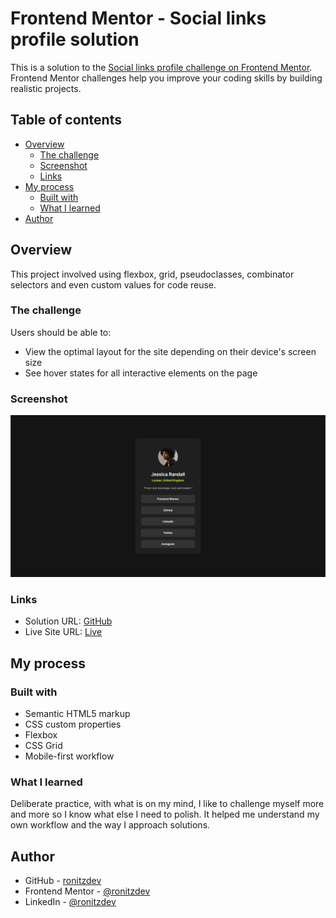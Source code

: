 # Frontend Mentor - Social links profile solution

This is a solution to the [Social links profile challenge on Frontend Mentor](https://www.frontendmentor.io/challenges/social-links-profile-UG32l9m6dQ). Frontend Mentor challenges help you improve your coding skills by building realistic projects. 

## Table of contents

- [Overview](#overview)
  - [The challenge](#the-challenge)
  - [Screenshot](#screenshot)
  - [Links](#links)
- [My process](#my-process)
  - [Built with](#built-with)
  - [What I learned](#what-i-learned)
- [Author](#author)

## Overview

This project involved using flexbox, grid, pseudoclasses, combinator selectors and even custom values for code reuse.

### The challenge

Users should be able to:

- View the optimal layout for the site depending on their device's screen size
- See hover states for all interactive elements on the page

### Screenshot

![Screenshot](./assets/images/screenshot.png)

### Links

- Solution URL: [GitHub](https://github.com/ronitzdev/social-links-profile)
- Live Site URL: [Live](https://social-links-ronitzdev.netlify.app/)

## My process

### Built with

- Semantic HTML5 markup
- CSS custom properties
- Flexbox
- CSS Grid
- Mobile-first workflow

### What I learned

Deliberate practice, with what is on my mind, I like to challenge myself more and more so I know what else I need to polish. It helped me understand my own workflow and the way I approach solutions.

## Author

- GitHub - [ronitzdev](https://github.com/ronitzdev)
- Frontend Mentor - [@ronitzdev](https://www.frontendmentor.io/profile/ronitzdev)
- LinkedIn - [@ronitzdev](https://www.linkedin.com/in/ronitzdev/)
